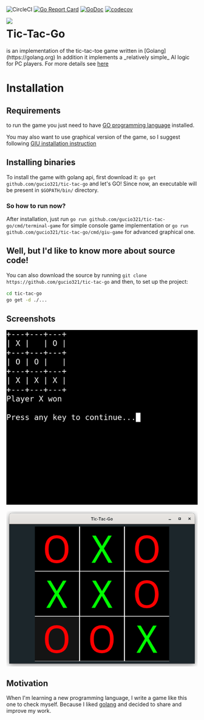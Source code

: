 ![CircleCI](https://img.shields.io/circleci/build/github/gucio321/tic-tac-go/master)
[![Go Report Card](https://goreportcard.com/badge/github.com/gucio321/tic-tac-go)](https://goreportcard.com/report/github.com/gucio321/tic-tac-go)
[![GoDoc](https://pkg.go.dev/badge/github.com/gucio321/tic-tac-go?utm_source=godoc)](https://pkg.go.dev/mod/github.com/gucio321/tic-tac-go)
[![codecov](https://codecov.io/gh/gucio321/tic-tac-go/branch/master/graph/badge.svg)](https://codecov.io/gh/gucio321/tic-tac-go)

<image align="left" src="./logo.png">
<h1>Tic-Tac-Go</h1>
is an implementation
of the tic-tac-toe game written in [Golang](https://golang.org)
In addition it implements a _relatively simple_
AI logic for PC players. For more details see
<a href="./pkg/core/pcplayer">here</a>
<br clear="all" />


# Installation

## Requirements

to run the game you just need to have
[GO programming language](https://golang.org) installed.

You may also want to use graphical version of the game,
so I suggest following
[GIU installation instruction](https://github.com/AllenDang/giu#install)

## Installing binaries

To install the game with golang api,
first download it: `go get github.com/gucio321/tic-tac-go`
and let's GO!
Since now, an executable will be present in `$GOPATH/bin/` directory.

### So how to run now?

After installation, just run
`go run github.com/gucio321/tic-tac-go/cmd/terminal-game` for
simple console game implementation or
`go run github.com/gucio321/tic-tac-go/cmd/giu-game` for
advanced graphical one.

## Well, but I'd like to know more about source code!

You can also download the source by running
`git clone https://github.com/gucio321/tic-tac-go`
and then, to set up the project:

```sh
cd tic-tac-go
go get -d ./...
```

## Screenshots

![tic tac go in terminal](docs/in_terminal.png)

![tic tac go with DearImgui using GIU](docs/in_giu.png)

## Motivation

When I'm learning a new programming language, I write a game
like this one to check myself. Because I liked [golang](https://golang.org)
and decided to share and improve my work.
